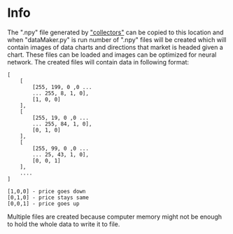 # Info
The ".npy" file generated by ["collectors"](python/AI/collectors) can be copied to this location and when "dataMaker.py" is run number of ".npy" files will be created which will contain images of data charts and directions that market is headed given a chart. These files can be loaded and images can be optimized for neural network. The created files will contain data in following format:

    [
        [
            [255, 199, 0 ,0 ...  
            ... 255, 8, 1, 0], 
            [1, 0, 0]
        ],
        [
            [255, 19, 0 ,0 ...  
            ... 255, 84, 1, 0], 
            [0, 1, 0]
        ],
        [
            [255, 99, 0 ,0 ...  
            ... 25, 43, 1, 0], 
            [0, 0, 1]
        ],
        ....
    ]

    [1,0,0] - price goes down
    [0,1,0] - price stays same
    [0,0,1] - price goes up

Multiple files are created because computer memory might not be enough to hold the whole data to write it to file. 